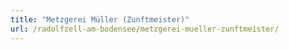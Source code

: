 ```yaml
---
title: "Metzgerei Müller (Zunftmeister)"
url: /radolfzell-am-bodensee/metzgerei-mueller-zunftmeister/
---
```

